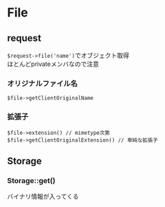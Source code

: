 # File

## request
`$request->file('name')`でオブジェクト取得  
ほとんどprivateメンバなので注意

### オリジナルファイル名
```
$file->getClientOriginalName
```
### 拡張子
```
$file->extension() // mimetype次第
$file->getClientOriginalExtension() // 単純な拡張子
```

## Storage
### Storage::get()
バイナリ情報が入ってくる
